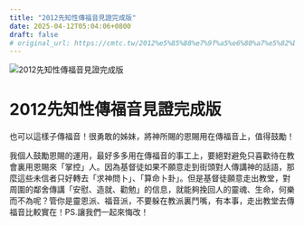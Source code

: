 ```yaml
---
title: "2012先知性傳福音見證完成版"
date: 2025-04-12T05:04:06+0800
draft: false
# original_url: https://cmtc.tw/2012%e5%85%88%e7%9f%a5%e6%80%a7%e5%82%b3%e7%a6%8f%e9%9f%b3%e8%a6%8b%e8%ad%89%e5%ae%8c%e6%88%90%e7%89%88
---
```


![2012先知性傳福音見證完成版](/images/CA98uNmWwhKbjrs.jpg "2012先知性傳福音見證完成版")

# 2012先知性傳福音見證完成版

也可以這樣子傳福音！很勇敢的姊妹，將神所賜的恩賜用在傳福音上，值得鼓勵！

我個人鼓勵恩賜的運用，最好多多用在傳福音的事工上，要絕對避免只喜歡待在教會裏用恩賜來「掌控」人。因為基督徒如果不願意走到街頭對人傳講神的話語，那麼這些未信者只好轉去「求神問卜」、「算命卜卦」。但是基督徒願意走出教堂，對周圍的鄰舍傳講「安慰、造就、勸勉」的信息，就能夠挽回人的靈魂、生命，何樂而不為呢？管你是靈恩派、福音派，不要躲在教派裏鬥嘴，有本事，走出教堂去傳福音比較實在！PS.讓我們一起來悔改！